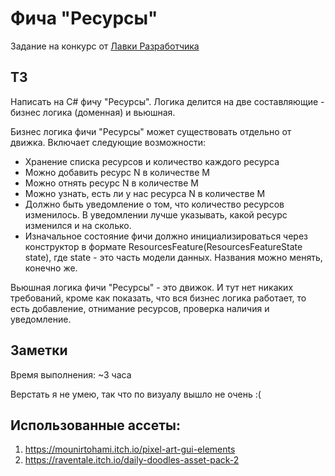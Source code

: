 # Фича "Ресурсы"

Задание на конкурс от [Лавки Разработчика](https://www.youtube.com/@gamedevlavka)

## ТЗ

Написать на C# фичу "Ресурсы". Логика делится на две составляющие - бизнес логика (доменная) и вьюшная.

Бизнес логика фичи "Ресурсы" может существовать отдельно от движка. Включает следующие возможности:
- Хранение списка ресурсов и количество каждого ресурса
- Можно добавить ресурс N в количестве M
- Можно отнять ресурс N в количестве M
- Можно узнать, есть ли у нас ресурса N в количестве M
- Должно быть уведомление о том, что количество ресурсов изменилось. В уведомлении лучше указывать, какой ресурс изменился и на сколько.
- Изначальное состояние фичи должно инициализироваться через конструктор в формате ResourcesFeature(ResourcesFeatureState state), где state - это часть модели данных. Названия можно менять, конечно же.

Вьюшная логика фичи "Ресурсы" - это движок. И тут нет никаких требований, кроме как показать, что вся бизнес логика работает, то есть добавление, отнимание ресурсов, проверка наличия и уведомление.

## Заметки

Время выполнения: ~3 часа

Верстать я не умею, так что по визуалу вышло не очень :(

## Использованные ассеты: 
1. https://mounirtohami.itch.io/pixel-art-gui-elements
2. https://raventale.itch.io/daily-doodles-asset-pack-2
